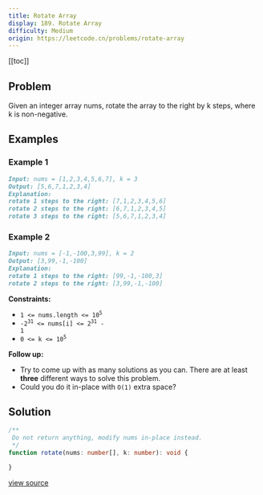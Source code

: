 ```yaml
---
title: Rotate Array
display: 189. Rotate Array
difficulty: Medium
origin: https://leetcode.cn/problems/rotate-array
---
```


[[toc]]

## Problem

Given an integer array nums, rotate the array to the right by k steps, where k is non-negative.

## Examples

### Example 1

```md
Input: nums = [1,2,3,4,5,6,7], k = 3
Output: [5,6,7,1,2,3,4]
Explanation:
rotate 1 steps to the right: [7,1,2,3,4,5,6]
rotate 2 steps to the right: [6,7,1,2,3,4,5]
rotate 3 steps to the right: [5,6,7,1,2,3,4]
```

### Example 2

```md
Input: nums = [-1,-100,3,99], k = 2
Output: [3,99,-1,-100]
Explanation:
rotate 1 steps to the right: [99,-1,-100,3]
rotate 2 steps to the right: [3,99,-1,-100]
```

**Constraints:**

- <code>1 &lt;= nums.length &lt;= 10<sup>5</sup></code>
- <code>-2<sup>31</sup> &lt;= nums[i] &lt;= 2<sup>31</sup> - 1</code>
- <code>0 &lt;= k &lt;= 10<sup>5</sup></code>

**Follow up:**

- Try to come up with as many solutions as you can. There are at least **three** different ways to solve this problem.
- Could you do it in-place with <code>O(1)</code> extra space?

## Solution

```ts
/**
 Do not return anything, modify nums in-place instead.
 */
function rotate(nums: number[], k: number): void {

}
```

[view source](https://leetcode.cn/problems/rotate-array)

